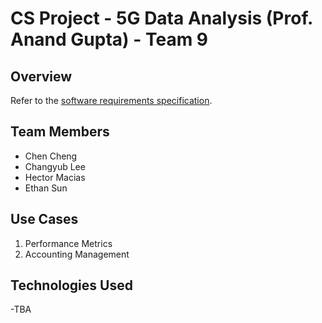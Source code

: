 # CS Project - 5G Data Analysis (Prof. Anand Gupta) - Team 9

## Overview
Refer to the [software requirements specification](./T9%Performance%metrics-Accounting%Billing%SRS.pdf).

## Team Members
* Chen Cheng
* Changyub Lee
* Hector Macias
* Ethan Sun

## Use Cases
1. Performance Metrics
2. Accounting Management

## Technologies Used
-TBA
